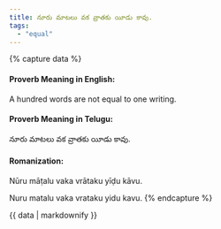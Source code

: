 ```yaml
---
title: నూరు మాటలు వక వ్రాతకు యీడు కావు.
tags:
  - "equal"
---
```


{% capture data %}
#### Proverb Meaning in English:
A hundred words are not equal to one writing.

#### Proverb Meaning in Telugu:
నూరు మాటలు వక వ్రాతకు యీడు కావు.

#### Romanization:
Nūru māṭalu vaka vrātaku yīḍu kāvu.

Nuru matalu vaka vrataku yidu kavu.
{% endcapture %}

{{ data | markdownify }}

